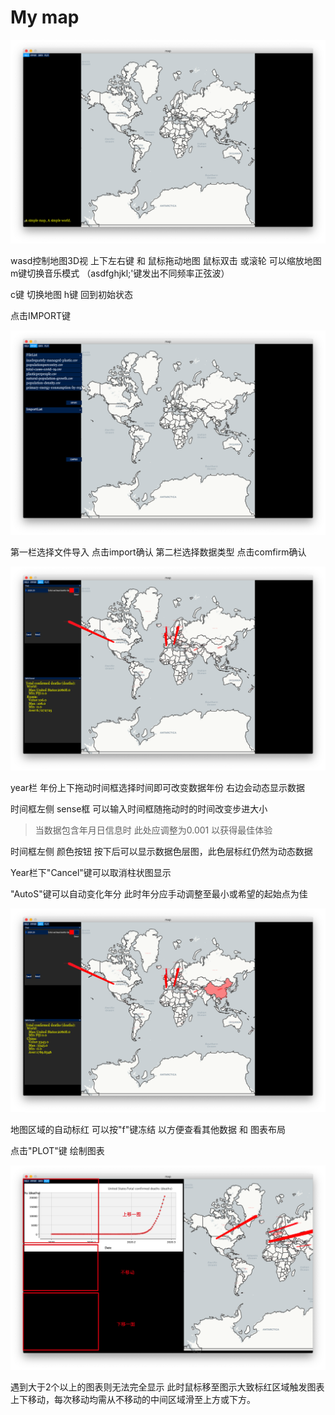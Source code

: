 # My map

![image-20200414161411044](Media/image-20200414161411044.png)

wasd控制地图3D视
上下左右键 和 鼠标拖动地图
鼠标双击 或滚轮 可以缩放地图
m键切换音乐模式 （asdfghjkl;'键发出不同频率正弦波）

c键 切换地图
h键 回到初始状态

点击IMPORT键

![image-20200414161812108](Media/image-20200414161812108.png)

 第一栏选择文件导入 点击import确认
 第二栏选择数据类型 点击comfirm确认

![image-20200414162105375](Media/image-20200414162105375.png)

year栏 年份上下拖动时间框选择时间即可改变数据年份 右边会动态显示数据

时间框左侧 sense框 可以输入时间框随拖动时的时间改变步进大小
>当数据包含年月日信息时 此处应调整为0.001 以获得最佳体验

时间框左侧 颜色按钮 按下后可以显示数据色层图，此色层标红仍然为动态数据



Year栏下"Cancel"键可以取消柱状图显示

"AutoS"键可以自动变化年分 此时年分应手动调整至最小或希望的起始点为佳



![image-20200414163303370](Media/image-20200414163303370.png)

地图区域的自动标红 可以按"f"键冻结 以方便查看其他数据 和 图表布局

点击"PLOT"键 绘制图表

![image-20200414164030336](Media/image-20200414164030336.png)

遇到大于2个以上的图表则无法完全显示 此时鼠标移至图示大致标红区域触发图表上下移动，每次移动均需从不移动的中间区域滑至上方或下方。